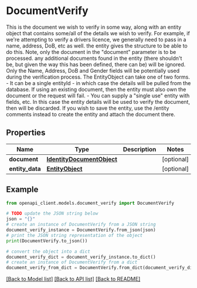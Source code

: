 # DocumentVerify

This is the document we wish to verify in some way, along with an entity object that contains some/all of the details we wish to verify.  For example, if we're attempting to verify a drivers licence, we generally need to pass in a name, address, DoB, etc as well. the entity gives the structure to be able to do this.   Note, only the document in the \"document\" parameter is to be processed. any additional documents found in the entity (there shouldn't be, but given the way this has been defined, there can be) will be ignored. Only the Name, Address, DoB and Gender fields will be potentially used during the verification process.  The EntityObject can take one of two forms.    - It can be a single entityId - in which case the details will be pulled from the database. If using an existing document, then the entity must also own the document or the request will fail.   - You can supply a \"single use\" entity with fields, etc. In this case the entity details will be used to verify the document, then will be discarded.    If you wish to save the entity, use the /entity comments instead to create the entity and attach the document there. 

## Properties

Name | Type | Description | Notes
------------ | ------------- | ------------- | -------------
**document** | [**IdentityDocumentObject**](IdentityDocumentObject.md) |  | [optional] 
**entity_data** | [**EntityObject**](EntityObject.md) |  | [optional] 

## Example

```python
from openapi_client.models.document_verify import DocumentVerify

# TODO update the JSON string below
json = "{}"
# create an instance of DocumentVerify from a JSON string
document_verify_instance = DocumentVerify.from_json(json)
# print the JSON string representation of the object
print(DocumentVerify.to_json())

# convert the object into a dict
document_verify_dict = document_verify_instance.to_dict()
# create an instance of DocumentVerify from a dict
document_verify_from_dict = DocumentVerify.from_dict(document_verify_dict)
```
[[Back to Model list]](../README.md#documentation-for-models) [[Back to API list]](../README.md#documentation-for-api-endpoints) [[Back to README]](../README.md)


